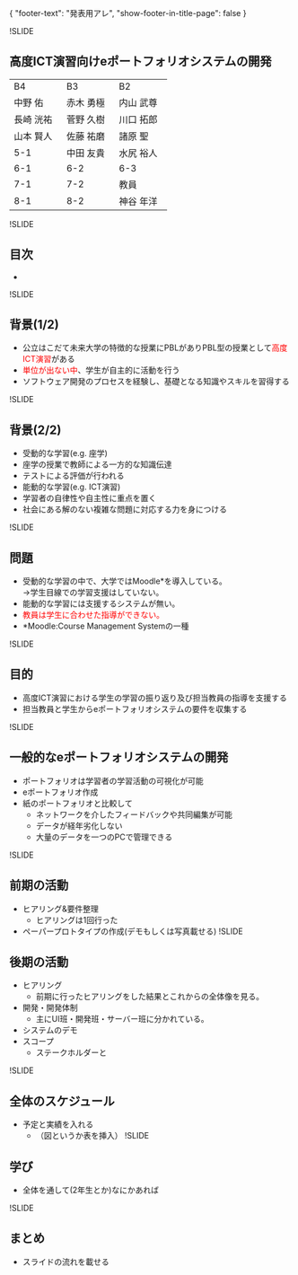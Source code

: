 {
    "footer-text": "発表用アレ",
    "show-footer-in-title-page": false
}

!SLIDE
## 高度ICT演習向けeポートフォリオシステムの開発
<table>
<tr>
<td width=30%>B4</td>
<td width=30%>B3</td>
<td width=30%>B2</td>
</tr>
<tr>
<td>中野 佑</td>
<td>赤木 勇極</td>
<td>内山 武尊</td>
</tr>
<tr>
<td>長崎 洸祐</td>
<td>菅野 久樹</td>
<td>川口 拓郎</td>
</tr>
<tr>
<td>山本 賢人</td>
<td>佐藤 祐磨</td>
<td>諸原 聖</td>
</tr>
<tr>
<td>5-1</td>
<td>中田 友貴</td>
<td>水尻 裕人</td>
</tr>
<tr>
<td>6-1</td>
<td>6-2</td>
<td>6-3</td>
</tr>
<tr>
<td>7-1</td>
<td>7-2</td>
<td>教員</td>
</tr>
<tr>
<td>8-1</td>
<td>8-2</td>
<td>神谷 年洋</td>
</tr>
</table>
 
!SLIDE
## 目次
- 

!SLIDE
## 背景(1/2)
- 公立はこだて未来大学の特徴的な授業にPBLがありPBL型の授業として<font color = #ff0000>高度ICT演習</font>がある
 - <font color = #ff0000>単位が出ない中</font>、学生が自主的に活動を行う
 - ソフトウェア開発のプロセスを経験し、基礎となる知識やスキルを習得する

!SLIDE
## 背景(2/2)
- 受動的な学習(e.g. 座学)
 - 座学の授業で教師による一方的な知識伝達
 - テストによる評価が行われる
- 能動的な学習(e.g. ICT演習)
 - 学習者の自律性や自主性に重点を置く
 - 社会にある解のない複雑な問題に対応する力を身につける

!SLIDE

## 問題
- 受動的な学習の中で、大学ではMoodle*を導入している。
 <br>→学生目線での学習支援はしていない。
- 能動的な学習には支援するシステムが無い。
- <font color = #ff0000>教員は学生に合わせた指導ができない。</font>
- *Moodle:Course Management Systemの一種

!SLIDE

## 目的
- 高度ICT演習における学生の学習の振り返り及び担当教員の指導を支援する
- 担当教員と学生からeポートフォリオシステムの要件を収集する

!SLIDE

## 一般的なeポートフォリオシステムの開発
- ポートフォリオは学習者の学習活動の可視化が可能
- eポートフォリオ作成
- 紙のポートフォリオと比較して
    * ネットワークを介したフィードバックや共同編集が可能
    * データが経年劣化しない
    * 大量のデータを一つのPCで管理できる

!SLIDE

## 前期の活動
- ヒアリング&要件整理
    * ヒアリングは1回行った
- ペーパープロトタイプの作成(デモもしくは写真載せる)
!SLIDE

## 後期の活動
- ヒアリング
    * 前期に行ったヒアリングをした結果とこれからの全体像を見る。
- 開発・開発体制
    * 主にUI班・開発班・サーバー班に分かれている。
- システムのデモ
- スコープ
    * ステークホルダーと

!SLIDE

## 全体のスケジュール
- 予定と実績を入れる
    * （図というか表を挿入）
!SLIDE

## 学び
- 全体を通して(2年生とか)なにかあれば

!SLIDE

## まとめ
- スライドの流れを載せる

